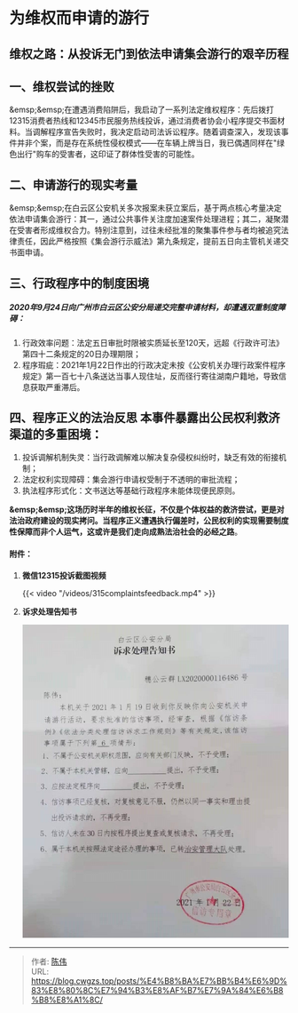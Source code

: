 # 为维权而申请的游行


## 维权之路：从投诉无门到依法申请集会游行的艰辛历程

## 一、维权尝试的挫败

&amp;emsp;&amp;emsp;在遭遇消费陷阱后，我启动了一系列法定维权程序：先后拨打12315消费者热线和12345市民服务热线投诉，通过消费者协会小程序提交书面材料。当调解程序宣告失败时，我决定启动司法诉讼程序。随着调查深入，发现该事件并非个案，而是存在系统性侵权模式——在车辆上牌当日，我已偶遇同样在&#34;绿色出行&#34;购车的受害者，这印证了群体性受害的可能性。

## 二、申请游行的现实考量

&amp;emsp;&amp;emsp;在白云区公安机关多次报案未获立案后，基于两点核心考量决定依法申请集会游行：其一，通过公共事件关注度加速案件处理进程；其二，凝聚潜在受害者形成维权合力。特别注意到，过往未经批准的聚集事件参与者均被追究法律责任，因此严格按照《集会游行示威法》第九条规定，提前五日向主管机关递交书面申请。

## 三、行政程序中的制度困境

##### 2020年9月24日向广州市白云区公安分局递交完整申请材料，却遭遇双重制度障碍：

1. 行政效率问题：法定五日审批时限被实质延长至120天，远超《行政许可法》第四十二条规定的20日办理期限；
2. 程序瑕疵：2021年1月22日作出的行政决定未按《公安机关办理行政案件程序规定》第一百七十八条送达当事人现住址，反而径行寄往湖南户籍地，导致信息获取严重滞后。

## 四、程序正义的法治反思 本事件暴露出公民权利救济渠道的多重困境：

1. 投诉调解机制失灵：当行政调解难以解决复杂侵权纠纷时，缺乏有效的衔接机制；
2. 法定权利实现障碍：集会游行申请权受制于不透明的审批流程；
3. 执法程序形式化：文书送达等基础行政程序未能体现便民原则。

**&amp;emsp;&amp;emsp;这场历时半年的维权长征，不仅是个体权益的救济尝试，更是对法治政府建设的现实拷问。当程序正义遭遇执行偏差时，公民权利的实现需要制度性保障而非个人运气，这或许是我们走向成熟法治社会的必经之路**。

#### 附件：

1. **微信12315投诉截图视频**
   
   {{&lt; video &#34;/videos/315complaintsfeedback.mp4&#34; &gt;}}

2. **诉求处理告知书**
   
   ![](诉求处理告知书.jpg)


---

> 作者: [陈伟](https://blog.cwgzs.top)  
> URL: https://blog.cwgzs.top/posts/%E4%B8%BA%E7%BB%B4%E6%9D%83%E8%80%8C%E7%94%B3%E8%AF%B7%E7%9A%84%E6%B8%B8%E8%A1%8C/  

